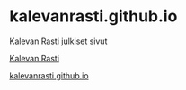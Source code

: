 # kalevanrasti.github.io
Kalevan Rasti julkiset sivut

[Kalevan Rasti](https://kr.kalevanrasti.fi/)

[kalevanrasti.github.io](https://kalevanrasti.github.io)
